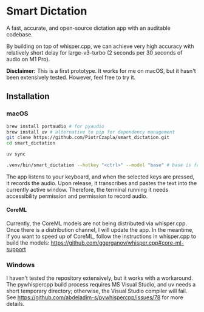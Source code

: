 # Smart Dictation
A fast, accurate, and open-source dictation app with an auditable codebase. 

By building on top of whisper.cpp, we can achieve very high accuracy with relatively short delay for large-v3-turbo (2 seconds per 30 seconds of audio on M1 Pro).

**Disclaimer:**
This is a first prototype. It works for me on macOS, but it hasn't been extensively tested. However, feel free to try it.

## Installation
### macOS
```sh
brew install portaudio # for pyaudio 
brew install uv # alternative to pip for dependency management
git clone https://github.com/PiotrCzapla/smart_dictation.git
cd smart_dictation

uv sync

.venv/bin/smart_dictation --hotkey "<ctrl>" --model "base" # base is fast, but large-v3-turbo is more accurate
```

The app listens to your keyboard, and when the selected keys are pressed, it records the audio. Upon release, it transcribes and pastes the text into the currently active window. Therefore, the terminal running it needs accessibility permission and permission to record audio.

#### CoreML

Currently, the CoreML models are not being distributed via whisper.cpp. Once there is a distribution channel, I will update the app. In the meantime, if you want to speed up of CoreML, follow the instructions in whisper.cpp to build the models: https://github.com/ggerganov/whisper.cpp#core-ml-support

### Windows
I haven't tested the repository extensively, but it works with a workaround. The pywhispercpp build process requires MS Visual Studio, and uv needs a short temporary directory; otherwise, the Visual Studio compiler will fail. See https://github.com/abdeladim-s/pywhispercpp/issues/78 for more details.
